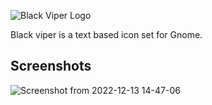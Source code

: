 ![Black Viper Logo](https://user-images.githubusercontent.com/60283532/155878656-5c3b561e-2127-46e1-b243-7a0d78813b67.png)

Black viper is a text based icon set for Gnome.


Screenshots
--
![Screenshot from 2022-12-13 14-47-06](https://user-images.githubusercontent.com/60283532/207344779-cacb070b-9260-489f-8139-1fd2d6c49a85.png)
